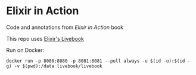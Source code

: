 # Elixir in Action

Code and annotations from _Elixir in Action_ book

This repo uses [Elixir's Livebook](https://github.com/livebook-dev/livebook)

Run on Docker:

`docker run -p 8080:8080 -p 8081:8081 --pull always -u $(id -u):$(id -g) -v $(pwd):/data livebook/livebook`
